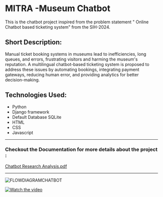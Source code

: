 # MITRA -Museum Chatbot

This is the chatbot project inspired from the problem statement "	Online Chatbot based ticketing system" from the SIH-2024.

## Short Description: 
Manual ticket booking systems in museums lead to inefficiencies, long queues, and errors, frustrating visitors and harming the museum's reputation.
A multilingual chatbot-based ticketing system is proposed to address these issues by automating bookings, integrating payment gateways, reducing human error, and providing analytics for better decision-making.

## Technologies Used:
- Python
- Django framework
- Default Database SQLite
- HTML
- CSS
- Javascript

___

### Checkout the Documentation for more details about the project :
[Chatbot Research Analysis.pdf](https://github.com/user-attachments/files/17774310/Chatbot.Research.Analysis.pdf)
___

![FLOWDIAGRAMCHATBOT](https://github.com/user-attachments/assets/9b5051ea-5053-4f97-bf90-cc5a1a03c300)

[![Watch the video](https://img.youtube.com/vi/VIDEO_ID/maxresdefault.jpg)](https://youtu.be/obDYDxIjzXc)
